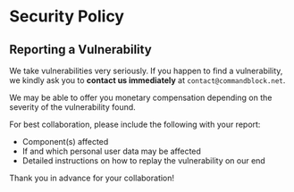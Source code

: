 # Security Policy

## Reporting a Vulnerability

We take vulnerabilities very seriously.
If you happen to find a vulnerability, we kindly ask you to **contact us immediately** at `contact@commandblock.net`.

We may be able to offer you monetary compensation depending on the severity of the vulnerability found.

For best collaboration, please include the following with your report:

* Component(s) affected
* If and which personal user data may be affected
* Detailed instructions on how to replay the vulnerability on our end

Thank you in advance for your collaboration!
